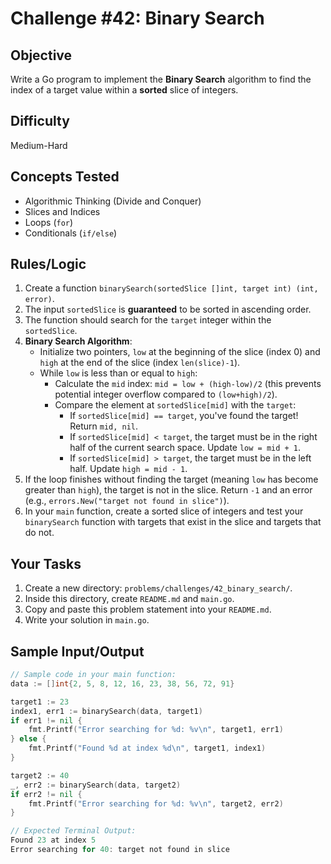 # Challenge #42: Binary Search

## Objective
Write a Go program to implement the **Binary Search** algorithm to find the index of a target value within a **sorted** slice of integers.

## Difficulty
Medium-Hard

## Concepts Tested
* Algorithmic Thinking (Divide and Conquer)
* Slices and Indices
* Loops (`for`)
* Conditionals (`if/else`)

## Rules/Logic
1.  Create a function `binarySearch(sortedSlice []int, target int) (int, error)`.
2.  The input `sortedSlice` is **guaranteed** to be sorted in ascending order.
3.  The function should search for the `target` integer within the `sortedSlice`.
4.  **Binary Search Algorithm**:
    * Initialize two pointers, `low` at the beginning of the slice (index 0) and `high` at the end of the slice (index `len(slice)-1`).
    * While `low` is less than or equal to `high`:
        * Calculate the `mid` index: `mid = low + (high-low)/2` (this prevents potential integer overflow compared to `(low+high)/2`).
        * Compare the element at `sortedSlice[mid]` with the `target`:
            * If `sortedSlice[mid] == target`, you've found the target! Return `mid, nil`.
            * If `sortedSlice[mid] < target`, the target must be in the right half of the current search space. Update `low = mid + 1`.
            * If `sortedSlice[mid] > target`, the target must be in the left half. Update `high = mid - 1`.
5.  If the loop finishes without finding the target (meaning `low` has become greater than `high`), the target is not in the slice. Return `-1` and an error (e.g., `errors.New("target not found in slice")`).
6.  In your `main` function, create a sorted slice of integers and test your `binarySearch` function with targets that exist in the slice and targets that do not.

## Your Tasks
1.  Create a new directory: `problems/challenges/42_binary_search/`.
2.  Inside this directory, create `README.md` and `main.go`.
3.  Copy and paste this problem statement into your `README.md`.
4.  Write your solution in `main.go`.

## Sample Input/Output

```go
// Sample code in your main function:
data := []int{2, 5, 8, 12, 16, 23, 38, 56, 72, 91}

target1 := 23
index1, err1 := binarySearch(data, target1)
if err1 != nil {
    fmt.Printf("Error searching for %d: %v\n", target1, err1)
} else {
    fmt.Printf("Found %d at index %d\n", target1, index1)
}

target2 := 40
_, err2 := binarySearch(data, target2)
if err2 != nil {
    fmt.Printf("Error searching for %d: %v\n", target2, err2)
}

// Expected Terminal Output:
Found 23 at index 5
Error searching for 40: target not found in slice